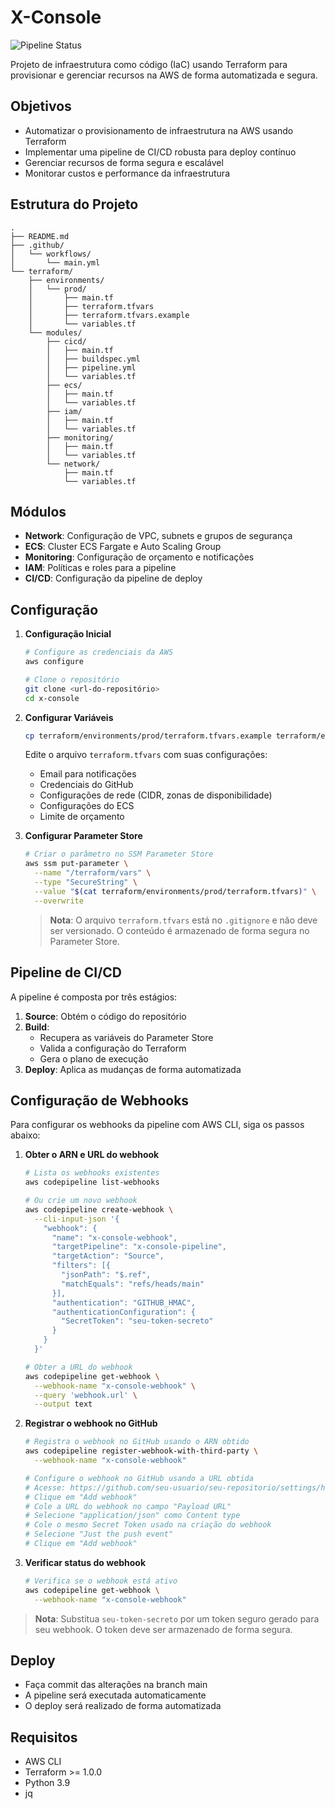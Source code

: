 # X-Console

![Pipeline Status](https://github.com/ciroprates/xavier-console/actions/workflows/main.yml/badge.svg)

Projeto de infraestrutura como código (IaC) usando Terraform para provisionar e gerenciar recursos na AWS de forma automatizada e segura.

## Objetivos

- Automatizar o provisionamento de infraestrutura na AWS usando Terraform
- Implementar uma pipeline de CI/CD robusta para deploy contínuo
- Gerenciar recursos de forma segura e escalável
- Monitorar custos e performance da infraestrutura

## Estrutura do Projeto

```
.
├── README.md
├── .github/
│   └── workflows/
│       └── main.yml
└── terraform/
    ├── environments/
    │   └── prod/
    │       ├── main.tf
    │       ├── terraform.tfvars
    │       ├── terraform.tfvars.example
    │       └── variables.tf
    └── modules/
        ├── cicd/
        │   ├── main.tf
        │   ├── buildspec.yml
        │   ├── pipeline.yml
        │   └── variables.tf
        ├── ecs/
        │   ├── main.tf
        │   └── variables.tf
        ├── iam/
        │   ├── main.tf
        │   └── variables.tf
        ├── monitoring/
        │   ├── main.tf
        │   └── variables.tf
        └── network/
            ├── main.tf
            └── variables.tf
```

## Módulos

- **Network**: Configuração de VPC, subnets e grupos de segurança
- **ECS**: Cluster ECS Fargate e Auto Scaling Group
- **Monitoring**: Configuração de orçamento e notificações
- **IAM**: Políticas e roles para a pipeline
- **CI/CD**: Configuração da pipeline de deploy

## Configuração

1. **Configuração Inicial**
   ```bash
   # Configure as credenciais da AWS
   aws configure

   # Clone o repositório
   git clone <url-do-repositório>
   cd x-console
   ```

2. **Configurar Variáveis**
   ```bash
   cp terraform/environments/prod/terraform.tfvars.example terraform/environments/prod/terraform.tfvars
   ```
   
   Edite o arquivo `terraform.tfvars` com suas configurações:
   - Email para notificações
   - Credenciais do GitHub
   - Configurações de rede (CIDR, zonas de disponibilidade)
   - Configurações do ECS
   - Limite de orçamento

3. **Configurar Parameter Store**
   ```bash
   # Criar o parâmetro no SSM Parameter Store
   aws ssm put-parameter \
     --name "/terraform/vars" \
     --type "SecureString" \
     --value "$(cat terraform/environments/prod/terraform.tfvars)" \
     --overwrite
   ```

   > **Nota**: O arquivo `terraform.tfvars` está no `.gitignore` e não deve ser versionado. O conteúdo é armazenado de forma segura no Parameter Store.

## Pipeline de CI/CD

A pipeline é composta por três estágios:

1. **Source**: Obtém o código do repositório
2. **Build**: 
   - Recupera as variáveis do Parameter Store
   - Valida a configuração do Terraform
   - Gera o plano de execução
3. **Deploy**: Aplica as mudanças de forma automatizada

## Configuração de Webhooks

Para configurar os webhooks da pipeline com AWS CLI, siga os passos abaixo:

1. **Obter o ARN e URL do webhook**
   ```bash
   # Lista os webhooks existentes
   aws codepipeline list-webhooks

   # Ou crie um novo webhook
   aws codepipeline create-webhook \
     --cli-input-json '{
       "webhook": {
         "name": "x-console-webhook",
         "targetPipeline": "x-console-pipeline",
         "targetAction": "Source",
         "filters": [{
           "jsonPath": "$.ref",
           "matchEquals": "refs/heads/main"
         }],
         "authentication": "GITHUB_HMAC",
         "authenticationConfiguration": {
           "SecretToken": "seu-token-secreto"
         }
       }
     }'

   # Obter a URL do webhook
   aws codepipeline get-webhook \
     --webhook-name "x-console-webhook" \
     --query 'webhook.url' \
     --output text
   ```

2. **Registrar o webhook no GitHub**
   ```bash
   # Registra o webhook no GitHub usando o ARN obtido
   aws codepipeline register-webhook-with-third-party \
     --webhook-name "x-console-webhook"

   # Configure o webhook no GitHub usando a URL obtida
   # Acesse: https://github.com/seu-usuario/seu-repositorio/settings/hooks
   # Clique em "Add webhook"
   # Cole a URL do webhook no campo "Payload URL"
   # Selecione "application/json" como Content type
   # Cole o mesmo Secret Token usado na criação do webhook
   # Selecione "Just the push event"
   # Clique em "Add webhook"
   ```

3. **Verificar status do webhook**
   ```bash
   # Verifica se o webhook está ativo
   aws codepipeline get-webhook \
     --webhook-name "x-console-webhook"
   ```

> **Nota**: Substitua `seu-token-secreto` por um token seguro gerado para seu webhook. O token deve ser armazenado de forma segura.

## Deploy

- Faça commit das alterações na branch main
- A pipeline será executada automaticamente
- O deploy será realizado de forma automatizada

## Requisitos

- AWS CLI
- Terraform >= 1.0.0
- Python 3.9
- jq 